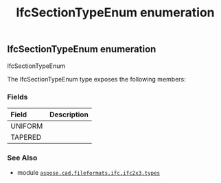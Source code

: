﻿---
title: IfcSectionTypeEnum enumeration
second_title: Aspose.CAD for Python via .NET API References
description: 
type: docs
weight: 2870
url: /python-net/aspose.cad.fileformats.ifc.ifc2x3.types/ifcsectiontypeenum/
is_root: false
---

## IfcSectionTypeEnum enumeration

IfcSectionTypeEnum



The IfcSectionTypeEnum type exposes the following members:

### Fields
| Field | Description |
| :- | :- |
| UNIFORM |  |
| TAPERED |  |



### See Also
* module [`aspose.cad.fileformats.ifc.ifc2x3.types`](..)
